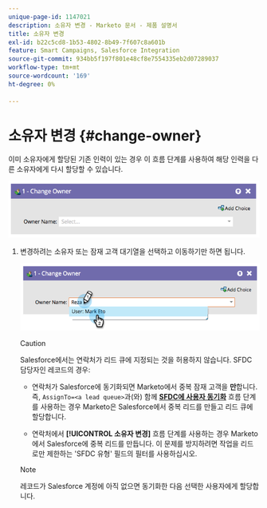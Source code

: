 ```yaml
---
unique-page-id: 1147021
description: 소유자 변경 - Marketo 문서 - 제품 설명서
title: 소유자 변경
exl-id: b22c5cd8-1b53-4802-8b49-7f607c8a601b
feature: Smart Campaigns, Salesforce Integration
source-git-commit: 934bb5f197f801e48cf8e7554335eb2d07289037
workflow-type: tm+mt
source-wordcount: '169'
ht-degree: 0%

---
```


# 소유자 변경 {#change-owner}

이미 소유자에게 할당된 기존 인력이 있는 경우 이 흐름 단계를 사용하여 해당 인력을 다른 소유자에게 다시 할당할 수 있습니다.

![](assets/change-owner-1.png)

1. 변경하려는 소유자 또는 잠재 고객 대기열을 선택하고 이동하기만 하면 됩니다.

   ![](assets/change-owner-2.png)

   >[!CAUTION]
   >
   >Salesforce에서는 연락처가 리드 큐에 지정되는 것을 허용하지 않습니다. SFDC 담당자인 레코드의 경우:
   >
   >* 연락처가 Salesforce에 동기화되면 Marketo에서 중복 잠재 고객을 **만**&#x200B;합니다. 즉, `AssignTo=<a lead queue>`과(와) 함께 **[SFDC에 사용자 동기화](/help/marketo/product-docs/core-marketo-concepts/smart-campaigns/salesforce-flow-actions/sync-person-to-sfdc.md)** 흐름 단계를 사용하는 경우 Marketo은 Salesforce에서 중복 리드를 만들고 리드 큐에 할당합니다.
   >
   >* 연락처에서 **[!UICONTROL 소유자 변경]** 흐름 단계를 사용하는 경우 Marketo에서 Salesforce에 중복 리드를 만듭니다. 이 문제를 방지하려면 작업을 리드로만 제한하는 &#39;SFDC 유형&#39; 필드의 필터를 사용하십시오.

   >[!NOTE]
   >
   >레코드가 Salesforce 계정에 아직 없으면 동기화한 다음 선택한 사용자에게 할당합니다.
